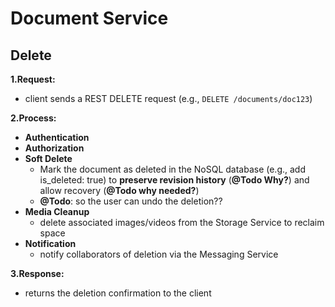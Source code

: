 # Document Service

## Delete

**1.Request:**
- client sends a REST DELETE request (e.g., `DELETE /documents/doc123`)

**2.Process:**
- **Authentication**
- **Authorization**
- **Soft Delete**
  - Mark the document as deleted in the NoSQL database (e.g., add is_deleted: true) to **preserve revision history** (**@Todo Why?**) and allow recovery (**@Todo why needed?**)
  - **@Todo**: so the user can undo the deletion??
- **Media Cleanup**
  - delete associated images/videos from the Storage Service to reclaim space
- **Notification**
  - notify collaborators of deletion via the Messaging Service

**3.Response:**
- returns the deletion confirmation to the client
